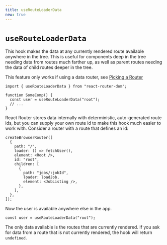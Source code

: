 ```yaml
---
title: useRouteLoaderData
new: true
---
```


# `useRouteLoaderData`

This hook makes the data at any currently rendered route available anywhere in the tree. This is useful for components deep in the tree needing data from routes much farther up, as well as parent routes needing the data of child routes deeper in the tree.

<docs-warning>This feature only works if using a data router, see [Picking a Router][pickingarouter]</docs-warning>

```tsx
import { useRouteLoaderData } from "react-router-dom";

function SomeComp() {
  const user = useRouteLoaderData("root");
  // ...
}
```

React Router stores data internally with deterministic, auto-generated route ids, but you can supply your own route id to make this hook much easier to work with. Consider a router with a route that defines an id:

```tsx [6]
createBrowserRouter([
  {
    path: "/",
    loader: () => fetchUser(),
    element: <Root />,
    id: "root",
    children: [
      {
        path: "jobs/:jobId",
        loader: loadJob,
        element: <JobListing />,
      },
    ],
  },
]);
```

Now the user is available anywhere else in the app.

```tsx
const user = useRouteLoaderData("root");
```

The only data available is the routes that are currently rendered. If you ask for data from a route that is not currently rendered, the hook will return `undefined`.

[pickingarouter]: ../routers/picking-a-router.md
